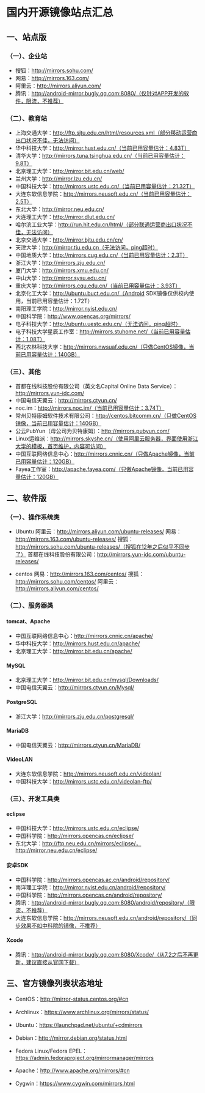 # 国内开源镜像站点汇总

## 一、站点版
### （一）、企业站
- 搜狐：http://mirrors.sohu.com/
- 网易：http://mirrors.163.com/
- 阿里云：http://mirrors.aliyun.com/
- 腾讯：http://android-mirror.bugly.qq.com:8080/（仅针对APP开发的软件，限流，不推荐）

### （二）、教育站
- 上海交通大学：http://ftp.sjtu.edu.cn/html/resources.xml（部分移动运营商出口状况不佳，无法访问）
- 华中科技大学：http://mirror.hust.edu.cn/（当前已用容量估计：4.83T）
- 清华大学：http://mirrors.tuna.tsinghua.edu.cn/（当前已用容量估计：9.8T）
- 北京理工大学：http://mirror.bit.edu.cn/web/
- 兰州大学：http://mirror.lzu.edu.cn/
- 中国科技大学：http://mirrors.ustc.edu.cn/（当前已用容量估计：21.32T）
- 大连东软信息学院：http://mirrors.neusoft.edu.cn/（当前已用容量估计：2.5T）
- 东北大学：http://mirror.neu.edu.cn/
- 大连理工大学：http://mirror.dlut.edu.cn/
- 哈尔滨工业大学：http://run.hit.edu.cn/html/（部分联通运营商出口状况不佳，无法访问）
- 北京交通大学：http://mirror.bjtu.edu.cn/cn/
- 天津大学：http://mirror.tju.edu.cn（无法访问，ping超时）
- 中国地质大学：http://mirrors.cug.edu.cn/（当前已用容量估计：2.3T）
- 浙江大学：http://mirrors.zju.edu.cn/
- 厦门大学：http://mirrors.xmu.edu.cn/
- 中山大学：http://mirror.sysu.edu.cn/
- 重庆大学：http://mirrors.cqu.edu.cn/（当前已用容量估计：3.93T）
- 北京化工大学：http://ubuntu.buct.edu.cn/（Android SDK镜像仅供校内使用，当前已用容量估计：1.72T）
- 南阳理工学院：http://mirror.nyist.edu.cn/
- 中国科学院：http://www.opencas.org/mirrors/
- 电子科技大学：http://ubuntu.uestc.edu.cn/（无法访问，ping超时）
- 电子科技大学星辰工作室：http://mirrors.stuhome.net/（当前已用容量估计：1.08T）
- 西北农林科技大学：http://mirrors.nwsuaf.edu.cn/（只做CentOS镜像，当前已用容量估计：140GB）

### （三）、其他
- 首都在线科技股份有限公司（英文名Capital Online Data Service）：http://mirrors.yun-idc.com/
- 中国电信天翼云：http://mirrors.ctyun.cn/
- noc.im：http://mirrors.noc.im/（当前已用容量估计：3.74T）
- 常州贝特康姆软件技术有限公司：http://centos.bitcomm.cn/（只做CentOS镜像，当前已用容量估计：140GB）
- 公云PubYun（母公司为贝特康姆）：http://mirrors.pubyun.com/
- Linux运维派：http://mirrors.skyshe.cn/（使用阿里云服务器，界面使用浙江大学的模板，首页维护，内容可访问）
- 中国互联网络信息中心：http://mirrors.cnnic.cn/（只做Apache镜像，当前已用容量估计：120GB）
- Fayea工作室：http://apache.fayea.com/（只做Apache镜像，当前已用容量估计：120GB）

## 二、软件版

### （一）、操作系统类
- Ubuntu
阿里云：http://mirrors.aliyun.com/ubuntu-releases/
网易：http://mirrors.163.com/ubuntu-releases/
搜狐：http://mirrors.sohu.com/ubuntu-releases/（搜狐在12年之后似乎不同步了）
首都在线科技股份有限公司：http://mirrors.yun-idc.com/ubuntu-releases/

- centos
网易：http://mirrors.163.com/centos/
搜狐：http://mirrors.sohu.com/centos/
阿里云：http://mirrors.aliyun.com/centos/

### （二）、服务器类
#### tomcat、Apache
- 中国互联网络信息中心：http://mirrors.cnnic.cn/apache/
- 华中科技大学：http://mirrors.hust.edu.cn/apache/
- 北京理工大学：http://mirror.bit.edu.cn/apache/

#### MySQL
- 北京理工大学：http://mirror.bit.edu.cn/mysql/Downloads/
- 中国电信天翼云：http://mirrors.ctyun.cn/Mysql/

#### PostgreSQL
- 浙江大学：http://mirrors.zju.edu.cn/postgresql/

#### MariaDB
- 中国电信天翼云：http://mirrors.ctyun.cn/MariaDB/

#### VideoLAN
- 大连东软信息学院：http://mirrors.neusoft.edu.cn/videolan/
- 中国科技大学：http://mirrors.ustc.edu.cn/videolan-ftp/

### （三）、开发工具类
#### eclipse
- 中国科技大学：http://mirrors.ustc.edu.cn/eclipse/
- 中国科学院：http://mirrors.opencas.cn/eclipse/
- 东北大学：http://ftp.neu.edu.cn/mirrors/eclipse/，http://mirror.neu.edu.cn/eclipse/

#### 安卓SDK
- 中国科学院：http://mirrors.opencas.ac.cn/android/repository/
- 南洋理工学院：http://mirror.nyist.edu.cn/android/repository/
- 中国科学院：http://mirrors.opencas.cn/android/repository/
- 腾讯：http://android-mirror.bugly.qq.com:8080/android/repository/（限流，不推荐）
- 大连东软信息学院：http://mirrors.neusoft.edu.cn/android/repository/（同步效果不如中科院的镜像，不推荐）

#### Xcode
- 腾讯：http://android-mirror.bugly.qq.com:8080/Xcode/（从7.2之后不再更新，建议直接从官网下载）

## 三、官方镜像列表状态地址
- CentOS：http://mirror-status.centos.org/#cn
- Archlinux：https://www.archlinux.org/mirrors/status/
- Ubuntu：https://launchpad.net/ubuntu/+cdmirrors
- Debian：http://mirror.debian.org/status.html
- Fedora Linux/Fedora EPEL：https://admin.fedoraproject.org/mirrormanager/mirrors
- Apache：http://www.apache.org/mirrors/#cn

- Cygwin：https://www.cygwin.com/mirrors.html
